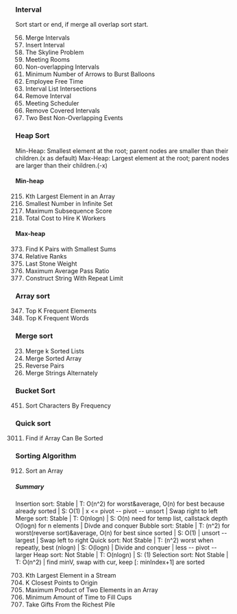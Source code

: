### Interval
Sort start or end, if merge all overlap sort start.
   
56. Merge Intervals
57. Insert Interval
218. The Skyline Problem
252. Meeting Rooms
435. Non-overlapping Intervals
452. Minimum Number of Arrows to Burst Balloons
759. Employee Free Time
986. Interval List Intersections
1272. Remove Interval
1229. Meeting Scheduler
1288. Remove Covered Intervals
2054. Two Best Non-Overlapping Events


### Heap Sort
Min-Heap: Smallest element at the root; parent nodes are smaller than their children.(x as default)
Max-Heap: Largest element at the root; parent nodes are larger than their children.(-x)
#### Min-heap
215. Kth Largest Element in an Array
2336. Smallest Number in Infinite Set
2542. Maximum Subsequence Score
2462. Total Cost to Hire K Workers
#### Max-heap
373. Find K Pairs with Smallest Sums
506. Relative Ranks
1046. Last Stone Weight
1792. Maximum Average Pass Ratio
2182. Construct String With Repeat Limit


### Array sort
347. Top K Frequent Elements
692. Top K Frequent Words


### Merge sort
23. Merge k Sorted Lists
88. Merge Sorted Array
493. Reverse Pairs
1768. Merge Strings Alternately


### Bucket Sort 
451. Sort Characters By Frequency


### Quick sort
3011. Find if Array Can Be Sorted


### Sorting Algorithm
912. Sort an Array
##### Summary
Insertion sort: Stable | T: O(n^2) for worst&average, O(n) for best because already sorted | S: O(1) | x <= pivot -- pivot -- unsort | Swap right to left
Merge sort: Stable | T: O(nlogn) | S: O(n) need for temp list, callstack depth O(logn) for n elements | Divde and conquer
Bubble sort: Stable | T: (n^2) for worst(reverse sort)&average, O(n) for best since sorted | S: O(1) | unsort -- largest | Swap left to right
Quick sort: Not Stable | T: (n^2) worst when repeatly, best (nlogn) | S: O(logn) | Divide and conquer | less -- pivot -- larger
Heap sort: Not Stable | T: O(nlogn) | S: (1)
Selection sort: Not Stable | T: O(n^2) | find minV, swap with cur, keep [: minIndex+1] are sorted










703. Kth Largest Element in a Stream
973. K Closest Points to Origin
1464. Maximum Product of Two Elements in an Array
2335. Minimum Amount of Time to Fill Cups
2558. Take Gifts From the Richest Pile

